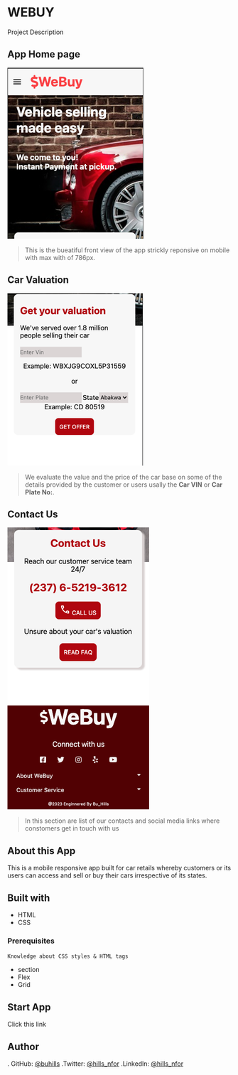 # WEBUY

Project Description

## App Home page
![home](./assets/images/webuyhomepage.png)
> This is the bueatiful front view of the app strickly reponsive on mobile with max with of 786px.

## Car Valuation
![car valuation](./assets/images/valuationdetails.png)

 > We evaluate the value and the price of the car base on some of the details provided by the customer or users usally the **Car VIN** or **Car Plate No:**.

 ## Contact Us
 ![Contact Us](./assets/images/ContacUspage.png)

 >In this section are list of our contacts and social media links where constomers get in touch with us

 ## About this App
 This is a mobile responsive app built for car retails whereby customers or its users can access and sell or buy their cars irrespective of its states.

 ## Built with
 - HTML
 - CSS

 ### Prerequisites
    Knowledge about CSS styles & HTML tags
 - section 
 - Flex
 - Grid

 ## Start App
Click this link

## Author
. GitHub: [@buhills](https://github.com/buhills)
.Twitter: [@hills_nfor](https://twitter.com/hills_nfor)
.Linkedln: [@hills_nfor](https://linkedln.com/hills_nfor)

